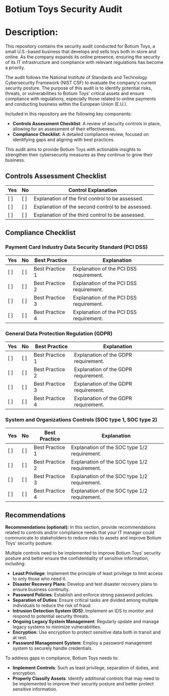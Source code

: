 <H1>Botium Toys Security Audit</H1>

# Description: # 

This repository contains the security audit conducted for Botium Toys, a small U.S.-based business that develops and sells toys both in-store and online. As the company expands its online presence, ensuring the security of its IT infrastructure and compliance with relevant regulations has become a priority.

The audit follows the National Institute of Standards and Technology Cybersecurity Framework (NIST CSF) to evaluate the company's current security posture. The purpose of this audit is to identify potential risks, threats, or vulnerabilities to Botium Toys' critical assets and ensure compliance with regulations, especially those related to online payments and conducting business within the European Union (E.U.).

Included in this repository are the following key components:
- **Controls Assessment Checklist**: A review of security controls in place, allowing for an assessment of their effectiveness.
- **Compliance Checklist**: A detailed compliance review, focused on identifying gaps and aligning with best practices.

This audit aims to provide Botium Toys with actionable insights to strengthen their cybersecurity measures as they continue to grow their business.

## Controls Assessment Checklist

| Yes | No  | Control Explanation |
|-----|-----|---------------------|
| [ ] | [ ] | Explanation of the first control to be assessed. |
| [ ] | [ ] | Explanation of the second control to be assessed. |
| [ ] | [ ] | Explanation of the third control to be assessed. |

## Compliance Checklist

### Payment Card Industry Data Security Standard (PCI DSS)

| Yes | No  | Best Practice | Explanation                       |
|-----|-----|---------------|-----------------------------------|
| [ ] | [ ] | Best Practice 1 | Explanation of the PCI DSS requirement. |
| [ ] | [ ] | Best Practice 2 | Explanation of the PCI DSS requirement. |
| [ ] | [ ] | Best Practice 3 | Explanation of the PCI DSS requirement. |
| [ ] | [ ] | Best Practice 4 | Explanation of the PCI DSS requirement. |

### General Data Protection Regulation (GDPR)

| Yes | No  | Best Practice | Explanation                       |
|-----|-----|---------------|-----------------------------------|
| [ ] | [ ] | Best Practice 1 | Explanation of the GDPR requirement. |
| [ ] | [ ] | Best Practice 2 | Explanation of the GDPR requirement. |
| [ ] | [ ] | Best Practice 3 | Explanation of the GDPR requirement. |
| [ ] | [ ] | Best Practice 4 | Explanation of the GDPR requirement. |

### System and Organizations Controls (SOC type 1, SOC type 2)

| Yes | No  | Best Practice | Explanation                       |
|-----|-----|---------------|-----------------------------------|
| [ ] | [ ] | Best Practice 1 | Explanation of the SOC type 1/2 requirement. |
| [ ] | [ ] | Best Practice 2 | Explanation of the SOC type 1/2 requirement. |
| [ ] | [ ] | Best Practice 3 | Explanation of the SOC type 1/2 requirement. |
| [ ] | [ ] | Best Practice 4 | Explanation of the SOC type 1/2 requirement. |

## Recommendations

**Recommendations (optional):** In this section, provide recommendations related to controls and/or compliance needs that your IT manager could communicate to stakeholders to reduce risks to assets and improve Botium Toys’ security posture.

Multiple controls need to be implemented to improve Botium Toys’ security posture and better ensure the confidentiality of sensitive information, including:
- **Least Privilege**: Implement the principle of least privilege to limit access to only those who need it.
- **Disaster Recovery Plans**: Develop and test disaster recovery plans to ensure business continuity.
- **Password Policies**: Establish and enforce strong password policies.
- **Separation of Duties**: Ensure critical tasks are divided among multiple individuals to reduce the risk of fraud.
- **Intrusion Detection System (IDS)**: Implement an IDS to monitor and respond to potential security threats.
- **Ongoing Legacy System Management**: Regularly update and manage legacy systems to minimize vulnerabilities.
- **Encryption**: Use encryption to protect sensitive data both in transit and at rest.
- **Password Management System**: Employ a password management system to securely handle credentials.

To address gaps in compliance, Botium Toys needs to:
- **Implement Controls**: Such as least privilege, separation of duties, and encryption.
- **Properly Classify Assets**: Identify additional controls that may need to be implemented to improve their security posture and better protect sensitive information.
